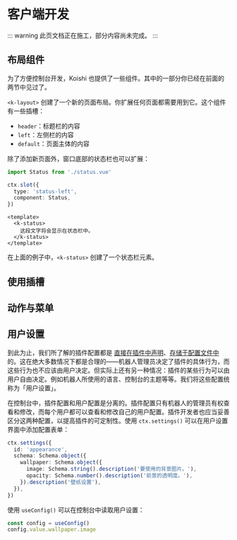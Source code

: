 # 客户端开发

::: warning
此页文档正在施工，部分内容尚未完成。
:::

## 布局组件

为了方便控制台开发，Koishi 也提供了一些组件。其中的一部分你已经在前面的两节中见过了。

`<k-layout>` 创建了一个新的页面布局。你扩展任何页面都需要用到它。这个组件有一些插槽：

- `header`：标题栏的内容
- `left`：左侧栏的内容
- `default`：页面主体的内容

除了添加新页面外，窗口底部的状态栏也可以扩展：

```ts client/index.ts
import Status from './status.vue'

ctx.slot({
  type: 'status-left',
  component: Status,
})
```

```vue client/status.vue
<template>
  <k-status>
    这段文字将会显示在状态栏中。
  </k-status>
</template>
```

在上面的例子中，`<k-status>` 创建了一个状态栏元素。

## 使用插槽

## 动作与菜单

## 用户设置

到此为止，我们所了解的插件配置都是 [直接在插件中声明](../plugin/schema.md)、[存储于配置文件中](../develop/config.md) 的。这在绝大多数情况下都是合理的——机器人管理员决定了插件的具体行为，而这些行为也不应该由用户决定。但实际上还有另一种情况：插件的某些行为可以由用户自由决定。例如机器人所使用的语言、控制台的主题等等。我们将这些配置统称为「用户设置」。

在控制台中，插件配置和用户配置是分离的。插件配置只有机器人的管理员有权查看和修改，而每个用户都可以查看和修改自己的用户配置。插件开发者也应当妥善区分这两种配置，以提高插件的可定制性。使用 `ctx.settings()` 可以在用户设置界面中添加配置表单：

```ts client/index.ts
ctx.settings({
  id: 'appearance',
  schema: Schema.object({
    wallpaper: Schema.object({
      image: Schema.string().description('要使用的背景图片。'),
      opacity: Schema.number().description('前景的透明度。'),
    }).description('壁纸设置'),
  }),
})
```

使用 `useConfig()` 可以在控制台中读取用户设置：

```ts
const config = useConfig()
config.value.wallpaper.image
```
